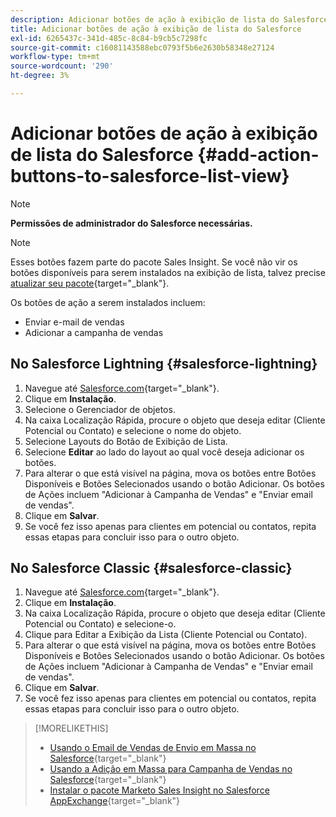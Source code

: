 ```yaml
---
description: Adicionar botões de ação à exibição de lista do Salesforce - Documentação do Marketo - Documentação do produto
title: Adicionar botões de ação à exibição de lista do Salesforce
exl-id: 6265437c-341d-485c-8c84-b9cb5c7298fc
source-git-commit: c16081143588ebc0793f5b6e2630b58348e27124
workflow-type: tm+mt
source-wordcount: '290'
ht-degree: 3%

---
```


# Adicionar botões de ação à exibição de lista do Salesforce {#add-action-buttons-to-salesforce-list-view}

>[!NOTE]
>
>**Permissões de administrador do Salesforce necessárias.**

>[!NOTE]
>
>Esses botões fazem parte do pacote Sales Insight. Se você não vir os botões disponíveis para serem instalados na exibição de lista, talvez precise [atualizar seu pacote](/help/marketo/product-docs/marketo-sales-insight/msi-for-salesforce/upgrading/upgrading-your-msi-package.md){target="_blank"}.

Os botões de ação a serem instalados incluem:

* Enviar e-mail de vendas
* Adicionar a campanha de vendas

## No Salesforce Lightning {#salesforce-lightning}

1. Navegue até [Salesforce.com](https://salesforce.com){target="_blank"}.
1. Clique em **Instalação**.
1. Selecione o Gerenciador de objetos.
1. Na caixa Localização Rápida, procure o objeto que deseja editar (Cliente Potencial ou Contato) e selecione o nome do objeto.
1. Selecione Layouts do Botão de Exibição de Lista.
1. Selecione **Editar** ao lado do layout ao qual você deseja adicionar os botões.
1. Para alterar o que está visível na página, mova os botões entre Botões Disponíveis e Botões Selecionados usando o botão Adicionar. Os botões de Ações incluem &quot;Adicionar à Campanha de Vendas&quot; e &quot;Enviar email de vendas&quot;.
1. Clique em **Salvar**.
1. Se você fez isso apenas para clientes em potencial ou contatos, repita essas etapas para concluir isso para o outro objeto.

## No Salesforce Classic {#salesforce-classic}

1. Navegue até [Salesforce.com](https://salesforce.com){target="_blank"}.
1. Clique em **Instalação**.
1. Na caixa Localização Rápida, procure o objeto que deseja editar (Cliente Potencial ou Contato) e selecione-o.
1. Clique para Editar a Exibição da Lista (Cliente Potencial ou Contato).
1. Para alterar o que está visível na página, mova os botões entre Botões Disponíveis e Botões Selecionados usando o botão Adicionar. Os botões de Ações incluem &quot;Adicionar à Campanha de Vendas&quot; e &quot;Enviar email de vendas&quot;.
1. Clique em **Salvar**.
1. Se você fez isso apenas para clientes em potencial ou contatos, repita essas etapas para concluir isso para o outro objeto.

>[!MORELIKETHIS]
>
>* [Usando o Email de Vendas de Envio em Massa no Salesforce](/help/marketo/product-docs/marketo-sales-insight/actions/crm/actions-in-salesforce/using-bulk-send-sales-email-in-salesforce.md){target="_blank"}
>* [Usando a Adição em Massa para Campanha de Vendas no Salesforce](/help/marketo/product-docs/marketo-sales-insight/actions/crm/actions-in-salesforce/using-bulk-add-to-sales-campaign-in-salesforce.md){target="_blank"}
>* [Instalar o pacote Marketo Sales Insight no Salesforce AppExchange](/help/marketo/product-docs/marketo-sales-insight/msi-for-salesforce/installation/install-marketo-sales-insight-package-in-salesforce-appexchange.md){target="_blank"}
